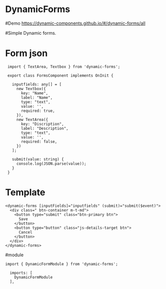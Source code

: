 # DynamicForms

#Demo
https://dynamic-components.github.io/#/dynamic-forms/all

#Simple Dynamic forms.

# Form json

```import { Component, OnInit } from '@angular/core';
 import { TextArea, Textbox } from 'dynamic-forms';

 export class FormsComponent implements OnInit {

   inputfields: any[] = [
     new Textbox({
       key: "Name",
       label: "Name",
       type: "text",
       value: '',
       required: true,
     }),
     new TextArea({
       key: "Discription",
       label: "Description",
       type: "text",
       value: '',
       required: false,
     })
   ];

   submit(value: string) {
     console.log(JSON.parse(value));
   }
 }
```

# Template

```
<dynamic-forms [inputFields]="inputfields" (submit)="submit($event)">
  <div class=" btn-container m-t-md">
    <button type="submit" class="btn-primary btn">
      Save
    </button>
    <button type="button" class="js-details-target btn">
      Cancel
    </button>
  </div>
</dynamic-forms>
```

#module

```
import { DynamicFormModule } from 'dynamic-forms';

  imports: [
    DynamicFormModule
  ],
```
